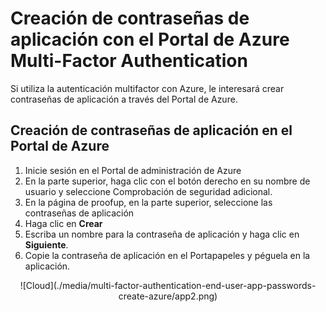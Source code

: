 <properties 
	pageTitle="Creación de contraseñas de aplicación con el Portal de Azure Multi-Factor Authentication" 
	description="Esta página muestra a los usuarios cómo pueden crear contraseñas de aplicación adicionales en el Portal de Azure." 
	services="multi-factor-authentication" 
	documentationCenter="" 
	authors="billmath" 
	manager="stevenp" 
	editor="curtland"/>

<tags 
	ms.service="multi-factor-authentication" 
	ms.workload="identity" 
	ms.tgt_pltfrm="na" 
	ms.devlang="na" 
	ms.topic="article" 
	ms.date="02/16/2016" 
	ms.author="billmath"/>

# Creación de contraseñas de aplicación con el Portal de Azure Multi-Factor Authentication

Si utiliza la autenticación multifactor con Azure, le interesará crear contraseñas de aplicación a través del Portal de Azure.

## Creación de contraseñas de aplicación en el Portal de Azure

1. Inicie sesión en el Portal de administración de Azure
3. En la parte superior, haga clic con el botón derecho en su nombre de usuario y seleccione Comprobación de seguridad adicional.
5. En la página de proofup, en la parte superior, seleccione las contraseñas de aplicación
6. Haga clic en **Crear**
7. Escriba un nombre para la contraseña de aplicación y haga clic en **Siguiente**.
8. Copie la contraseña de aplicación en el Portapapeles y péguela en la aplicación.


<center>![Cloud](./media/multi-factor-authentication-end-user-app-passwords-create-azure/app2.png)</center>

<!---HONumber=AcomDC_0218_2016-->